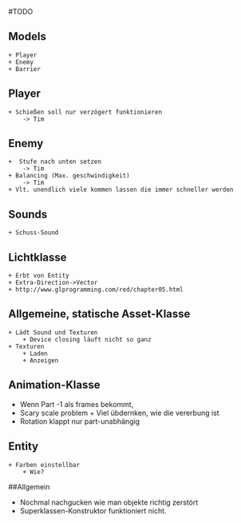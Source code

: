 #TODO

## Models
    + Player
    + Enemy
    + Barrier

## Player
    + Schießen soll nur verzögert funktionieren
        -> Tim

## Enemy
    +  Stufe nach unten setzen
        -> Tim
    + Balancing (Max. geschwindigkeit)
        -> Tim
    + Vlt. unendlich viele kommen lassen die immer schneller werden
    
## Sounds
    + Schuss-Sound
    

## Lichtklasse
    + Erbt von Entity
    + Extra-Direction->Vector
    + http://www.glprogramming.com/red/chapter05.html


## Allgemeine, statische Asset-Klasse
    + Lädt Sound und Texturen
        + Device closing läuft nicht so ganz
    + Texturen 
        + Laden
        + Anzeigen

## Animation-Klasse
   + Wenn Part -1 als frames bekommt,
   + Scary scale problem
    + Viel übdernken, wie die vererbung ist
   + Rotation klappt nur part-unabhängig 
      

## Entity
    + Farben einstellbar
        + Wie?
        
##Allgemein
+ Nochmal nachgucken wie man objekte richtig zerstört
+ Superklassen-Konstruktor funktioniert nicht.